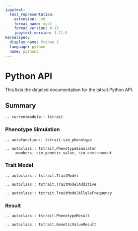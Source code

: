 ```yaml
---
jupytext:
  text_representation:
    extension: .md
    format_name: myst
    format_version: 0.13
    jupytext_version: 1.11.5
kernelspec:
  display_name: Python 3
  language: python
  name: python3
---
```


# Python API

This lists the detailed documentation for the tstrait Python API.

## Summary

```{eval-rst}
.. currentmodule:: tstrait
```

### Phenotype Simulation

```{eval-rst}
.. autofunction:: tstrait.sim_phenotype
```

```{eval-rst}
.. autoclass:: tstrait.PhenotypeSimulator
    :members: sim_genetic_value, sim_environment
```

### Trait Model

```{eval-rst}
.. autoclass:: tstrait.TraitModel
```

```{eval-rst}
.. autoclass:: tstrait.TraitModelAdditive
```

```{eval-rst}
.. autoclass:: tstrait.TraitModelAlleleFrequency
```

### Result

```{eval-rst}
.. autoclass:: tstrait.PhenotypeResult
```

```{eval-rst}
.. autoclass:: tstrait.GeneticValueResult
```